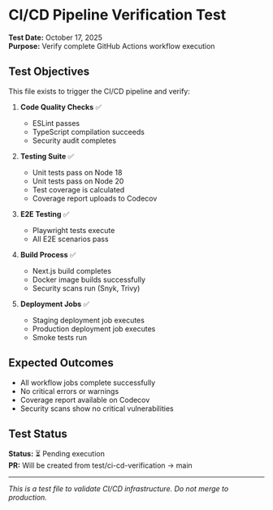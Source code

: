 # CI/CD Pipeline Verification Test

**Test Date:** October 17, 2025  
**Purpose:** Verify complete GitHub Actions workflow execution

## Test Objectives

This file exists to trigger the CI/CD pipeline and verify:

1. **Code Quality Checks** ✅
   - ESLint passes
   - TypeScript compilation succeeds
   - Security audit completes

2. **Testing Suite** ✅
   - Unit tests pass on Node 18
   - Unit tests pass on Node 20
   - Test coverage is calculated
   - Coverage report uploads to Codecov

3. **E2E Testing** ✅
   - Playwright tests execute
   - All E2E scenarios pass

4. **Build Process** ✅
   - Next.js build completes
   - Docker image builds successfully
   - Security scans run (Snyk, Trivy)

5. **Deployment Jobs** ✅
   - Staging deployment job executes
   - Production deployment job executes
   - Smoke tests run

## Expected Outcomes

- All workflow jobs complete successfully
- No critical errors or warnings
- Coverage report available on Codecov
- Security scans show no critical vulnerabilities

## Test Status

**Status:** ⏳ Pending execution  
**PR:** Will be created from test/ci-cd-verification → main

---

*This is a test file to validate CI/CD infrastructure. Do not merge to production.*
